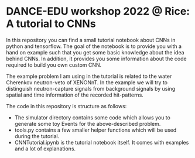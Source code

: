 # DANCE-EDU workshop 2022 @ Rice: A tutorial to CNNs

In this repository you can find a small tutorial notebook about CNNs in python and tensorflow. The goal of the notebook is to provide you with a hand on example such that you get some basic knowledge about the idea behind CNNs. In addition, it provides you some information about the code required to build you own custom CNN. 

The example problem I am using in the tutorial is related to the water Cherenkov neutron-veto of XENONnT. In the example we will try to distinguish neutron-capture signals from background signals by using spatial and time information of the recorded hit-patterns.

The code in this repository is structure as follows:
* The simulator directory contains some code which allows you to generate some toy Events for the above-described problem.
* tools.py contains a few smaller helper functions which will be used during the tutorial. 
* CNNTutorial.ipynb is the tutorial notebook itself. It comes with examples and a lot of explanations. 

